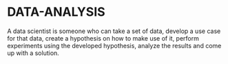 # DATA-ANALYSIS
A data scientist is someone who can take a set of data, develop a use case for that data, create a hypothesis on how to make use of it, perform experiments using the developed hypothesis, analyze the results and come up with a solution.
